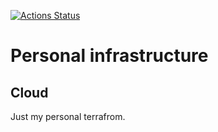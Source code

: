 [![Actions Status](https://github.com/konradmalik/infra/actions/workflows/main.yml/badge.svg)](https://github.com/konradmalik/infra/actions)

# Personal infrastructure

## Cloud

Just my personal terrafrom.
